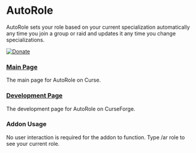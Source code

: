 ﻿# AutoRole

AutoRole sets your role based on your current specialization automatically any time you join a group or raid and updates it any time you change specializations.

[![Donate](https://www.paypalobjects.com/en_US/i/btn/btn_donate_LG.gif)][1]

### [Main Page][2]
The main page for AutoRole on Curse.

### [Development Page][3]
The development page for AutoRole on CurseForge.

### Addon Usage
No user interaction is required for the addon to function. Type /ar role to see your current role.

 [1]: https://www.paypal.com/cgi-bin/webscr?cmd=_s-xclick&hosted_button_id=LVUJR7MFB3AUS
 [2]: http://www.curse.com/addons/wow/auto-role
 [3]: http://wow.curseforge.com/addons/auto-role
